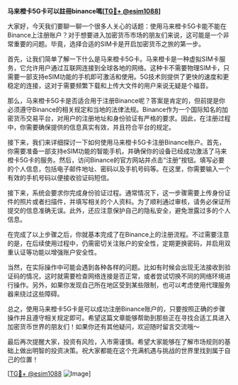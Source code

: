 **马来橙卡5G卡可以註冊binance嗎[[TG💪+ @esim1088](https://t.me/s/esim1088)]**

大家好，今天我们要聊一聊一个很多人关心的话题：使用马来橙卡5G卡能不能在Binance上注册账户？对于想要进入加密货币市场的朋友们来说，这可能是一个非常重要的问题。毕竟，选择合适的SIM卡是开启加密货币之旅的第一步。

首先，让我们简单了解一下什么是马来橙卡5G卡。马来橙卡是一种虚拟SIM卡服务，它允许用户通过互联网连接到全球各地的网络。这种卡不需要物理SIM卡，只需要一部支持eSIM功能的手机即可激活和使用。5G技术则提供了更快的速度和更稳定的连接，这对于需要频繁下载和上传大文件的用户来说无疑是个福音。

那么，马来橙卡5G卡是否适合用于注册Binance呢？答案是肯定的，但前提是你必须遵守Binance的相关规定和当地的法律法规。Binance作为一个国际知名的加密货币交易平台，对用户的注册地址和身份验证有严格的要求。因此，在注册过程中，你需要确保提供的信息真实有效，并且符合平台的规定。

接下来，我们来详细探讨一下如何使用马来橙卡5G卡注册Binance账户。首先，你需要准备一部支持eSIM功能的智能手机，并确保你的设备已经成功激活了马来橙卡5G卡的服务。然后，访问Binance的官方网站并点击“注册”按钮。填写必要的个人信息，包括电子邮件地址、密码以及手机号码等。在这里，你需要输入一个有效的手机号码以便接收验证码短信。

接下来，系统会要求你完成身份验证过程。通常情况下，这一步骤需要上传身份证件的照片或者扫描件，并填写相关的个人资料。为了顺利通过审核，请务必保证所提交的信息准确无误。此外，还应注意保护自己的隐私安全，避免泄露过多的个人信息。

在完成了以上步骤之后，你就基本完成了在Binance上的注册流程。不过需要注意的是，在后续使用过程中，仍需密切关注账户的安全性，定期更换密码，并启用双重认证等功能以增强账户安全性。

当然，在实际操作中可能会遇到各种各样的问题。比如有时候会出现无法接收到验证码的情况，这时就需要检查网络连接是否正常，或者尝试切换不同的网络环境进行操作。另外，如果你发现自己所在地区受到某些限制，也可以考虑使用代理服务器来绕过这些障碍。

总之，使用马来橙卡5G卡是可以成功注册Binance账户的，只要按照正确的步骤操作并且遵守相关规定即可。希望这篇文章能够帮助到那些正在寻找合适工具进入加密货币世界的朋友们！如果你还有其他疑问，欢迎随时留言交流哦～

最后再次提醒大家，投资有风险，入市需谨慎。希望大家能够在了解市场规则的基础上做出明智的投资决策。祝大家都能在这个充满机遇与挑战的世界里找到属于自己的位置！

[[TG💪+ @esim1088](https://t.me/s/esim1088) ![Image](https://i.postimg.cc/4NQfJmqS/Snipaste-2025-05-13-00-14-12.png)]